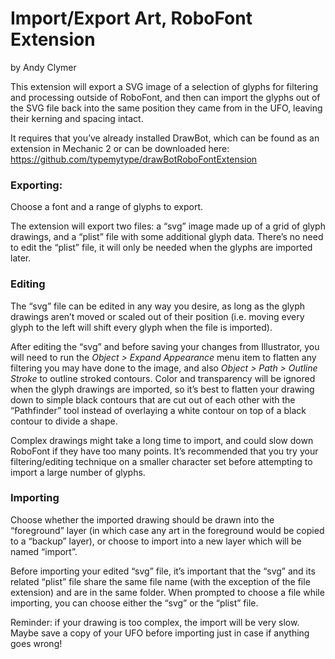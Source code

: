 # Import/Export Art, RoboFont Extension

by Andy Clymer

This extension will export a SVG image of a selection of glyphs for filtering and processing outside of RoboFont, and then can import the glyphs out of the SVG file back into the same position they came from in the UFO, leaving their kerning and spacing intact.

It requires that you’ve already installed DrawBot, which can be found as an extension in Mechanic 2 or can be downloaded here: https://github.com/typemytype/drawBotRoboFontExtension

### Exporting:

Choose a font and a range of glyphs to export.

The extension will export two files: a “svg” image made up of a grid of glyph drawings, and a “plist” file with some additional glyph data. There’s no need to edit the “plist” file, it will only be needed when the glyphs are imported later.

### Editing

The “svg” file can be edited in any way you desire, as long as the glyph drawings aren’t moved or scaled out of their position (i.e. moving every glyph to the left will shift every glyph when the file is imported). 

After editing the “svg” and before saving your changes from Illustrator, you will need to run the *Object > Expand Appearance* menu item to flatten any filtering you may have done to the image, and also *Object > Path > Outline Stroke* to outline stroked contours. Color and transparency will be ignored when the glyph drawings are imported, so it’s best to flatten your drawing down to simple black contours that are cut out of each other with the “Pathfinder” tool instead of overlaying a white contour on top of a black contour to divide a shape.

Complex drawings might take a long time to import, and could slow down RoboFont if they have too many points. It’s recommended that you try your filtering/editing technique on a smaller character set before attempting to import a large number of glyphs.

### Importing

Choose whether the imported drawing should be drawn into the “foreground” layer (in which case any art in the foreground would be copied to a “backup” layer), or choose to import into a new layer which will be named “import”.

Before importing your edited “svg” file, it’s important that the “svg” and its related “plist” file share the same file name (with the exception of the file extension) and are in the same folder. When prompted to choose a file while importing, you can choose either the “svg” or the “plist” file. 

Reminder: if your drawing is too complex, the import will be very slow. Maybe save a copy of your UFO before importing just in case if anything goes wrong!
